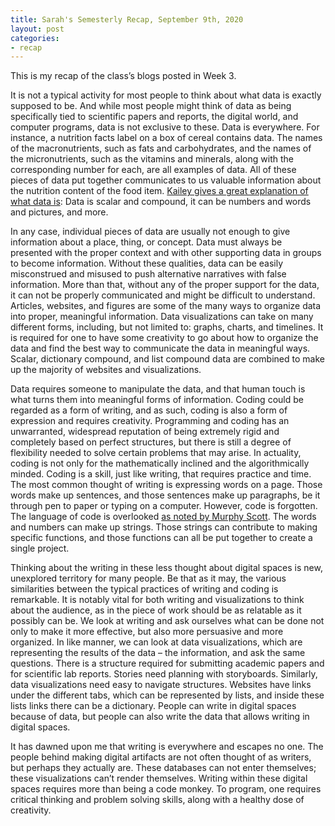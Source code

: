 ```yaml
---
title: Sarah's Semesterly Recap, September 9th, 2020
layout: post
categories:
- recap
---
```

This is my recap of the class’s blogs posted in Week 3. 

It is not a typical activity for most people to think about what data is exactly supposed to be. And while most people might think of data as being specifically tied to scientific papers and reports, the digital world, and computer programs, data is not exclusive to these. Data is everywhere. For instance, a nutrition facts label on a box of cereal contains data. The names of the macronutrients,  such as fats and carbohydrates, and the names of the micronutrients, such as the vitamins and minerals, along with the corresponding number for each, are all examples of data. All of these pieces of data put together communicates to us valuable information about the nutrition content of the food item. [Kailey gives a great explanation of what data is](https://kmaclin17.github.io/2020/09/04/slug.html): Data is scalar and compound, it can be numbers and words and pictures, and more.

In any case, individual pieces of data are usually not enough to give information about a place, thing, or concept. Data must always be presented with the proper context and with other supporting data in groups to become information. Without these qualities, data can be easily misconstrued and misused to push alternative narratives with false information. More than that, without any of the proper support for the data, it can not be properly communicated and might be difficult to understand. Articles, websites, and figures are some of the many ways to organize data into proper, meaningful information. Data visualizations can take on many different forms, including, but not limited to: graphs, charts, and timelines. It is required for one to have some creativity to go about how to organize the data and find the best way to communicate the data in meaningful ways. Scalar, dictionary compound, and list compound data are combined to make up the majority of websites and visualizations.

Data requires someone to manipulate the data, and that human touch is what turns them into meaningful forms of information. Coding could be regarded as a form of writing, and as such, coding is also a form of expression and requires creativity. Programming and coding has an unwarranted, widespread reputation of being extremely rigid and completely based on perfect structures, but there is still a degree of flexibility needed to solve certain problems that may arise. In actuality, coding is not only for the mathematically inclined and the algorithmically minded. Coding is a skill, just like writing, that requires practice and time. The most common thought of writing is expressing words on a page. Those words make up sentences, and those sentences make up paragraphs, be it through pen to paper or typing on a computer. However, code is forgotten. The language of code is overlooked [as noted by Murphy Scott](https://murphyscott.github.io/2020/09/02/what-is-data.html).  The words and numbers can make up strings. Those strings can contribute to making specific functions, and those functions can all be put together to create a single project.

Thinking about the writing in these less thought about digital spaces is new, unexplored territory for many people. Be that as it may, the various similarities between the typical practices of writing and coding is remarkable. It is notably vital for both writing and visualizations to think about the audience, as in the piece of work should be as relatable as it possibly can be. We look at writing and ask ourselves what can be done not only to make it more effective, but also more persuasive and more organized. In like manner, we can look at data visualizations, which are representing the results of the data – the information, and ask the same questions. There is a structure required for submitting academic papers and for scientific lab reports. Stories need planning with storyboards. Similarly, data visualizations need easy to navigate structures. Websites have links under the different tabs, which can be represented by lists, and inside these lists links there can be a dictionary. People can write in digital spaces because of data, but people can also write the data that allows writing in digital spaces. 

It has dawned upon me that writing is everywhere and escapes no one. The people behind making digital artifacts are not often thought of as writers, but perhaps they actually are. These databases can not enter themselves; these visualizations can’t render themselves. Writing within these digital spaces requires more than being a code monkey. To program, one requires critical thinking and problem solving skills, along with a healthy dose of creativity.
